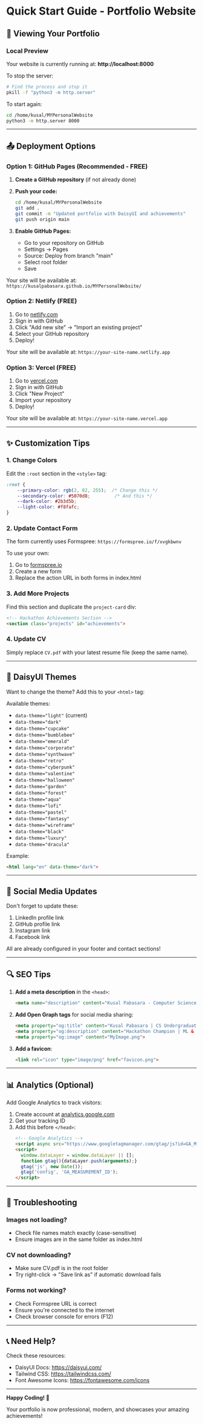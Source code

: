# Quick Start Guide - Portfolio Website

## 🚀 Viewing Your Portfolio

### Local Preview
Your website is currently running at: **http://localhost:8000**

To stop the server:
```bash
# Find the process and stop it
pkill -f "python3 -m http.server"
```

To start again:
```bash
cd /home/kusal/MYPersonalWebsite
python3 -m http.server 8000
```

---

## 📤 Deployment Options

### Option 1: GitHub Pages (Recommended - FREE)

1. **Create a GitHub repository** (if not already done)
2. **Push your code:**
   ```bash
   cd /home/kusal/MYPersonalWebsite
   git add .
   git commit -m "Updated portfolio with DaisyUI and achievements"
   git push origin main
   ```

3. **Enable GitHub Pages:**
   - Go to your repository on GitHub
   - Settings → Pages
   - Source: Deploy from branch "main"
   - Select root folder
   - Save

Your site will be available at: `https://kusalpabasara.github.io/MYPersonalWebsite/`

### Option 2: Netlify (FREE)

1. Go to [netlify.com](https://netlify.com)
2. Sign in with GitHub
3. Click "Add new site" → "Import an existing project"
4. Select your GitHub repository
5. Deploy!

Your site will be available at: `https://your-site-name.netlify.app`

### Option 3: Vercel (FREE)

1. Go to [vercel.com](https://vercel.com)
2. Sign in with GitHub
3. Click "New Project"
4. Import your repository
5. Deploy!

Your site will be available at: `https://your-site-name.vercel.app`

---

## ✨ Customization Tips

### 1. Change Colors
Edit the `:root` section in the `<style>` tag:
```css
:root {
    --primary-color: rgb(2, 82, 255);  /* Change this */
    --secondary-color: #5070d8;         /* And this */
    --dark-color: #2b3d5b;
    --light-color: #f8fafc;
}
```

### 2. Update Contact Form
The form currently uses Formspree: `https://formspree.io/f/xvgkbwnv`

To use your own:
1. Go to [formspree.io](https://formspree.io)
2. Create a new form
3. Replace the action URL in both forms in index.html

### 3. Add More Projects
Find this section and duplicate the `project-card` div:
```html
<!-- Hackathon Achievements Section -->
<section class="projects" id="achievements">
```

### 4. Update CV
Simply replace `CV.pdf` with your latest resume file (keep the same name).

---

## 🎨 DaisyUI Themes

Want to change the theme? Add this to your `<html>` tag:

Available themes:
- `data-theme="light"` (current)
- `data-theme="dark"`
- `data-theme="cupcake"`
- `data-theme="bumblebee"`
- `data-theme="emerald"`
- `data-theme="corporate"`
- `data-theme="synthwave"`
- `data-theme="retro"`
- `data-theme="cyberpunk"`
- `data-theme="valentine"`
- `data-theme="halloween"`
- `data-theme="garden"`
- `data-theme="forest"`
- `data-theme="aqua"`
- `data-theme="lofi"`
- `data-theme="pastel"`
- `data-theme="fantasy"`
- `data-theme="wireframe"`
- `data-theme="black"`
- `data-theme="luxury"`
- `data-theme="dracula"`

Example:
```html
<html lang="en" data-theme="dark">
```

---

## 📱 Social Media Updates

Don't forget to update these:
1. LinkedIn profile link
2. GitHub profile link
3. Instagram link
4. Facebook link

All are already configured in your footer and contact sections!

---

## 🔍 SEO Tips

1. **Add a meta description** in the `<head>`:
   ```html
   <meta name="description" content="Kusal Pabasara - Computer Science student, Hackathon Champion, ML enthusiast">
   ```

2. **Add Open Graph tags** for social media sharing:
   ```html
   <meta property="og:title" content="Kusal Pabasara | CS Undergraduate">
   <meta property="og:description" content="Hackathon Champion | ML & Data Science Enthusiast">
   <meta property="og:image" content="MyImage.png">
   ```

3. **Add a favicon**:
   ```html
   <link rel="icon" type="image/png" href="favicon.png">
   ```

---

## 📊 Analytics (Optional)

Add Google Analytics to track visitors:

1. Create account at [analytics.google.com](https://analytics.google.com)
2. Get your tracking ID
3. Add this before `</head>`:
   ```html
   <!-- Google Analytics -->
   <script async src="https://www.googletagmanager.com/gtag/js?id=GA_MEASUREMENT_ID"></script>
   <script>
     window.dataLayer = window.dataLayer || [];
     function gtag(){dataLayer.push(arguments);}
     gtag('js', new Date());
     gtag('config', 'GA_MEASUREMENT_ID');
   </script>
   ```

---

## 🐛 Troubleshooting

### Images not loading?
- Check file names match exactly (case-sensitive)
- Ensure images are in the same folder as index.html

### CV not downloading?
- Make sure CV.pdf is in the root folder
- Try right-click → "Save link as" if automatic download fails

### Forms not working?
- Check Formspree URL is correct
- Ensure you're connected to the internet
- Check browser console for errors (F12)

---

## 📞 Need Help?

Check these resources:
- DaisyUI Docs: https://daisyui.com/
- Tailwind CSS: https://tailwindcss.com/
- Font Awesome Icons: https://fontawesome.com/icons

---

**Happy Coding! 🚀**

Your portfolio is now professional, modern, and showcases your amazing achievements!
